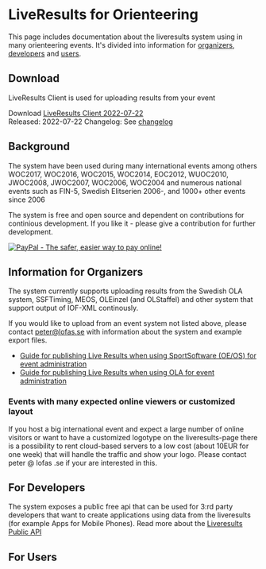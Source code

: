 # LiveResults for Orienteering
This page includes documentation about the liveresults system using in many orienteering events. It's divided into information for [organizers](#organizer), [developers](#developer) and [users](#user).

## Download
LiveResults Client is used for uploading results from your event

Download [LiveResults Client 2022-07-22](https://github.com/petlof/liveresults/releases/download/Release_2022-07-22/LiveResults.Client_2022-07-22.zip)  
Released: 2022-07-22
Changelog: See [changelog](https://github.com/petlof/liveresults/releases)

## Background
The system have been used during many international events among others WOC2017, WOC2016, WOC2015, WOC2014, EOC2012, WUOC2010, JWOC2008, JWOC2007, WOC2006, WOC2004
and numerous national events such as FIN-5, Swedish Elitserien 2006-, and 1000+ other events since 2006

The system is free and open source and dependent on contributions for continious development. If you like it - please give a contribution for further development.

[![PayPal - The safer, easier way to pay online!](https://www.paypalobjects.com/en_US/i/btn/btn_donateCC_LG.gif)](https://www.paypal.com/cgi-bin/webscr?cmd=_donations&business=peter%40lofas%2ese&lc=US&item_name=Orienteering%20LiveResults&currency_code=EUR&bn=PP%2dDonationsBF%3abtn_donateCC_LG%2egif%3aNonHosted)

<a name="organizer"></a>
## Information for Organizers
The system currently supports uploading results from the Swedish OLA system, SSFTiming, MEOS, OLEinzel (and OLStaffel) and other system that support output of IOF-XML continously.

If you would like to upload from an event system not listed above, please contact peter@lofas.se with information about the system and example export files.

* [Guide for publishing Live Results when using SportSoftware (OE/OS) for event administration](uploadingsportsoftware.md)
* [Guide for publishing Live Results when using OLA for event administration](uploadingola.md)

### Events with many expected online viewers or customized layout
If you host a big international event and expect a large number of online visitors or want to have a customized logotype on the liveresults-page there is a possibility to rent cloud-based servers to a low cost (about 10EUR for one week) that will handle the traffic and show your logo. Please contact peter @ lofas .se if your are interested in this.

<a name="developer"></a>
## For Developers
The system exposes a public free api that can be used for 3:rd party developers that want to create applications using data from the liveresults (for example Apps for Mobile Phones).
Read more about the [Liveresults Public API](api.md)

<a name="user"></a>
## For Users
